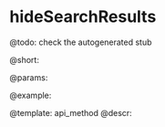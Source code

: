 hideSearchResults
=============


@todo:
	check the autogenerated stub

@short:
	

@params:





@example:

@template:	api_method
@descr:

